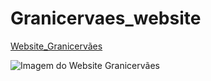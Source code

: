 # Granicervaes_website

[Website_Granicervães](https://granicervaes.pt)


![Imagem do Website Granicervães](./photo.png)
